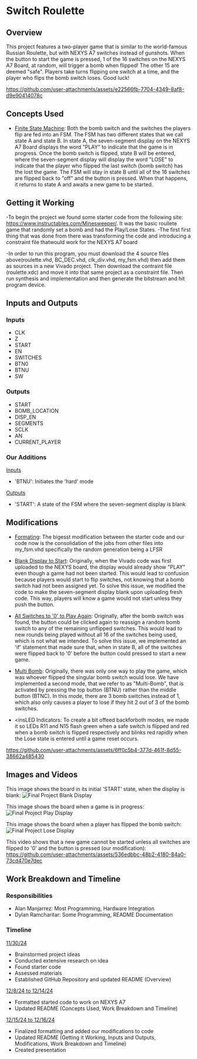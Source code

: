 # Switch Roulette


## Overview
This project features a two-player game that is similar to the world-famous Russian Roulette, but with NEXYS A7 switches instead of gunshots. When the button to start the game is pressed, 1 of the 16 switches on the NEXYS A7 Board, at random, will trigger a bomb when flipped! The other 15 are deemed "safe". Players take turns flipping one switch at a time, and the player who flips the bomb switch loses. Good luck!



https://github.com/user-attachments/assets/e22566fb-7704-4349-8af8-d9e90414078c



## Concepts Used

- <ins>Finite State Machine</ins>: Both the bomb switch and the switches the players flip are fed into an FSM. The FSM has two different states that we call state A and state B. In state A, the seven-segment display on the NEXYS A7 Board displays the word "PLAY" to indicate that the game is in progress. Once the bomb switch is flipped, state B will be entered, where the seven-segment display will display the word "LOSE" to indicate that the player who flipped the last switch (bomb switch) has the lost the game. The FSM will stay in state B until all of the 16 switches are flipped back to "off" and the button is pressed. When that happens, it returns to state A and awaits a new game to be started.


## Getting it Working

-To begin the project we found some starter code from the following site: https://www.instructables.com/Minesweeper/. It was the basic roullete game that randomly set a bomb and had the Play/Lose States. 
-The first first thing that was done from there was transforming the code and introducing a constraint file thatwould work for the NEXYS A7 board 

-In order to run this program, you must download the 4 source files above(roulette.vhd, BC_DEC.vhd, clk_div.vhd, my_fsm.vhd) then add them as sources in a new Vivado project. Then download the contraint file (roulette.xdc) and move it into that same project as a constraint file. Then run synthesis and implementation and then generate the bitstream and hit program device.

## Inputs and Outputs

### Inputs

- CLK
- Z
- START
- EN
- SWITCHES
- BTN0
- BTNU
- SW

### Outputs

- START
- BOMB_LOCATION
- DISP_EN
- SEGMENTS
- SCLK
- AN
- CURRENT_PLAYER

### Our Additions

<ins>Inputs</ins>
- 'BTNU': Initiates the 'hard' mode

<ins>Outputs</ins>
- 'START': A state of the FSM where the seven-segment display is blank


## Modifications

- <ins>Formating</ins>: The bigesst modification between the starter code and our code now is the consolidation of the jobs from other files into my_fsm.vhd specifically the random generation being a LFSR

- <ins>Blank Display to Start</ins>: Originally, when the Vivado code was first uploaded to the NEXYS board, the display would already show "PLAY" even though a game had not been started. This would lead to confusion because players would start to flip switches, not knowing that a bomb switch had not been assigned yet. To solve this issue, we modified the code to make the seven-segment display blank upon uploading fresh code. This way, players will know a game would not start unless they push the button.

- <ins>All Switches to '0' to Play Again</ins>: Originally, after the bomb switch was found, the button could be clicked again to reassign a random bomb switch to any of the remaining unflipped switches. This would lead to new rounds being played without all 16 of the switches being used, which is not what we intended. To solve this issue, we implemented an 'if' statement that made sure that, when in state B, all of the switches were flipped back to '0' before the button could pressed to start a new game.

- <ins>Multi Bomb</ins>: Originally, there was only one way to play the game, which was whoever flipped the singular bomb switch would lose. We have implemented a second mode, that we refer to as "Multi-Bomb", that is activated by pressing the top button (BTNU) rather than the middle button (BTNC). In this mode, there are 3 bomb switches instead of 1, which also only causes a player to lose if they hit 2 out of 3 of the bomb switches.

- <insLED Indicators</ins>: To create a bit offeed backforboth modes, we made it so LEDs R11 and N15 flash green when a safe switch is flipped and red when a bomb switch is flipped respectively and blinks red rapidly when the Lose state is entered until a game reset occurs.


https://github.com/user-attachments/assets/6ff0c5b4-377d-461f-8d55-38662a485430


## Images and Videos

This image shows the board in its initial 'START' state, when the display is blank:
![Final Project Blank Display](https://github.com/user-attachments/assets/b0256e60-ddd2-4374-9522-27cbc46bf67c)


This image shows the board when a game is in progress:
![Final Project Play Display](https://github.com/user-attachments/assets/72108314-9643-4efd-a18b-7141cb05bde4)


This image shows the board when a player has flipped the bomb switch:
![Final Project Lose Display](https://github.com/user-attachments/assets/564c3c25-443c-47ed-9731-cf7fc379a0a0)

This video shows that a new game cannot be started unless all switches are flipped to '0' and the button is pressed (our modification):
https://github.com/user-attachments/assets/536edbbc-48b2-4180-84a0-73cd470e7dec





## Work Breakdown and Timeline

### Responsibilities

- Alan Manjarrez: Most Programming, Hardware Integration
- Dylan Ramcharitar: Some Programming, README Documentation

### Timeline

<ins>11/30/24</ins>
- Brainstormed project ideas
- Conducted extensive research on idea
- Found starter code
- Assessed materials
- Established GitHub Repository and updated README (Overview)


<ins>12/8/24 to 12/14/24</ins>
- Formatted started code to work on NEXYS A7
- Updated README (Concepts Used, Work Breakdown and Timeline)


<ins>12/15/24 to 12/16/24</ins>
- Finalized formatting and added our modifications to code
- Updated README (Getting it Working, Inputs and Outputs, Modifications, Work Breakdown and Timeline)
- Created presentation

